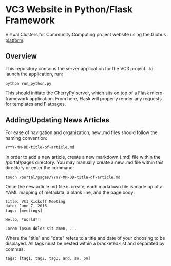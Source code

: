 # VC3 Website in Python/Flask Framework
Virtual Clusters for Community Computing project website using
the Globus [platform](https://www.globus.org/platform).

## Overview
This repository contains the server application for the VC3 project. To launch the application, run:

    python run_python.py

This should initiate the CherryPy server, which sits on top of a Flask micro-framework application. From here, Flask will properly render any requests for templates and Flatpages.

## Adding/Updating News Articles
For ease of navigation and organization, new .md files should follow the naming convention:

    YYYY-MM-DD-title-of-article.md

In order to add a new article, create a new markdown (.md) file within the /portal/pages directory.
You may manually create a new .md file within this directory or enter the command:

    touch /portal/pages/YYYY-MM-DD-title-of-article.md

Once the new article.md file is create, each markdown file is made up of a YAML mapping
of metadata, a blank line, and the page body:

    title: VC3 Kickoff Meeting
    date: June 7, 2016
    tags: [meetings]

    Hello, *World*!

    Lorem ipsum dolor sit amen, ...

Where the "title" and "date" refers to a title and date of your choosing to be displayed.
All tags must be nested within a bracketed-list and separated by commas:

    tags: [tag1, tag2, tag3, and, so, on]
